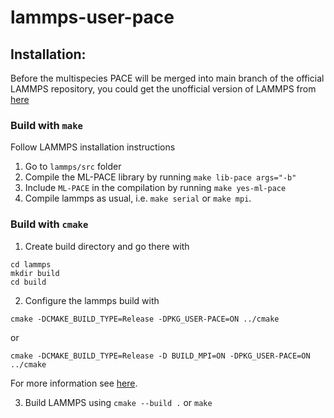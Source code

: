 # lammps-user-pace

## Installation:

Before the multispecies PACE will be merged into main branch of the official LAMMPS repository, you could get the unofficial version of LAMMPS from [here](https://github.com/yury-lysogorskiy/lammps)

### Build with `make`

Follow LAMMPS installation instructions

1. Go to `lammps/src` folder
2. Compile the ML-PACE library by running `make lib-pace args="-b"`
3. Include `ML-PACE` in the compilation by running `make yes-ml-pace`
4. Compile lammps as usual, i.e. `make serial` or `make mpi`.

### Build with `cmake`


1. Create build directory and go there with 

```
cd lammps
mkdir build
cd build
```

2. Configure the lammps build with

```
cmake -DCMAKE_BUILD_TYPE=Release -DPKG_USER-PACE=ON ../cmake 
```

or 

```
cmake -DCMAKE_BUILD_TYPE=Release -D BUILD_MPI=ON -DPKG_USER-PACE=ON ../cmake
```

For more information see [here](https://lammps.sandia.gov/doc/Build_cmake.html).

   
3. Build LAMMPS using `cmake --build .` or `make`

